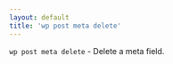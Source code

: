 ```yaml
---
layout: default
title: 'wp post meta delete'
---
```


`wp post meta delete` - Delete a meta field.



